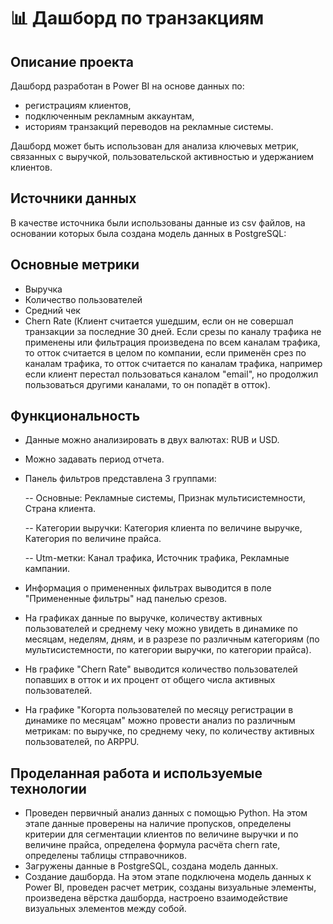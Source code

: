 # 📊 Дашборд по транзакциям

## Описание проекта

Дашборд разработан в Power BI на основе данных по:
- регистрациям клиентов,
- подключенным рекламным аккаунтам,
- историям транзакций переводов на рекламные системы. 

Дашборд может быть использован для анализа ключевых метрик, связанных с выручкой, пользовательской активностью и удержанием клиентов.


## Источники данных

В качестве источника были использованы данные из csv файлов, на основании которых была создана модель данных в PostgreSQL:

## Основные метрики

- Выручка
- Количество пользователей
- Средний чек
- Chern Rate (Клиент считается ушедшим, если он не совершал транзакции за последние 30 дней. Если срезы по каналу трафика не применены или фильтрация произведена по всем каналам трафика, то отток считается в целом по компании, если применён срез по каналам трафика, то отток считается по каналам трафика, например если клиент перестал пользоваться каналом "email", но продолжил пользоваться другими каналами, то он попадёт в отток).

## Функциональность

- Данные можно анализировать в двух валютах: RUB и USD.
- Можно задавать период отчета.
- Панель фильтров представлена 3 группами:
  
  -- Основные: Рекламные системы, Признак мультисистемности, Страна клиента.
 
  -- Категории выручки: Категория клиента по величине выручке, Категория по величине прайса.
 
  -- Utm-метки: Канал трафика, Источник трафика, Рекламные кампании.
 
- Информация о примененных фильтрах выводится в поле "Примененные фильтры" над панелью срезов.
- На графиках данные по выручке, количеству активных пользователей и среднему чеку можно увидеть в динамике по месяцам, неделям, дням, и в разрезе по различным категориям (по мультисистемности, по категории выручки, по категории прайса).
- Нв графике "Chern Rate" выводится количество пользователей попавших в отток и их процент от общего числа активных пользователей. 
- На графике "Когорта пользователей по месяцу регистрации в динамике по месяцам" можно провести анализ по различным метрикам: по выручке, по среднему чеку, по количеству активных пользователей, по ARPPU. 


## Проделанная работа и используемые технологии

- Проведен первичный анализ данных с помощью Python. На этом этапе данные проверены на наличие пропусков, определены критерии для сегментации клиентов по величине выручки и по величине прайса, определена формула расчёта chern rate, определены таблицы стправочников.
- Загружены данные в PostgreSQL, создана модель данных.
- Создание дашборда. На этом этапе подключена модель данных к Power BI, проведен расчет метрик, созданы визуальные элементы, произведена вёрстка дашборда, настроено взаимодействие визуальных элементов между собой.

